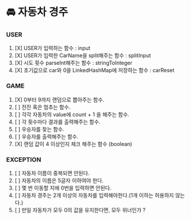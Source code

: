 # 🚘 자동차 경주

### USER
1. [X] USER가 입력하는 함수 : input
2. [X] USER가 입력한 CarName을 split해주는 함수 : splitInput
3. [X] 시도 횟수 parseInt해주는 함수 : stringToInteger
4. [X] 초기값으로 car와 0을 LinkedHashMap에 저장하는 함수 : carReset

### GAME
1. [X] 0부터 9까지 랜덤으로 뽑아주는 함수.
2. [ ] 전진 혹은 멈추는 함수.
3. [ ] 각각 자동차의 value에 count + 1 을 해주는 함수.
4. [ ] 각 횟수마다 결과를 출력해주는 함수.
5. [ ] 우승자를 찾는 함수.
6. [ ] 우승자를 출력해주는 함수.
7. [X] 랜덤 값이 4 이상인지 체크 해주는 함수 (boolean)

### EXCEPTION
1. [ ] 자동차 이름이 중복되면 안된다.
2. [ ] 자동차의 이름은 5글자 이하여야 한다.
3. [ ] 몇 번 이동할 지에 0번을 입력하면 안된다.
4. [ ] 자동차 경주는 2개 이상의 자동차를 입력해야한다.(1개 이하는 허용하지 않는다.)
5. [ ] 만일 자동차가 모두 0의 값을 유지한다면, 모두 위너인가 ?
